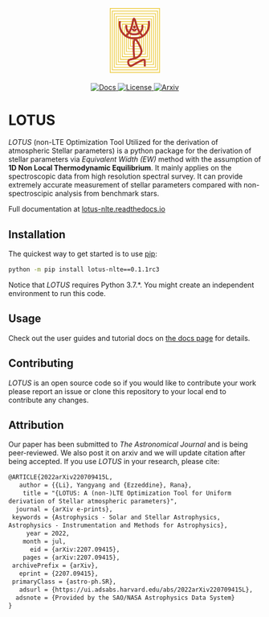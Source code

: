 <p align="center">
  <img width="20%" src="https://raw.githubusercontent.com/Li-Yangyang/LOTUS/main/doc/_static/logo.png">
  <br><br>
  <a href="lotus-nlte.readthedocs.io/en/latest/">
    <img src="https://readthedocs.org/projects/lotus_nlte/badge/?version=latest" alt="Docs">
  </a>
  <a href="https://github.com/Li-Yangyang/LOTUS/blob/main/LICENSE">
    <img src="https://img.shields.io/badge/License-MIT-yellow.svg" alt="License">
  </a>
  <a href="https://arxiv.org/abs/2207.09415">
    <img src="https://img.shields.io/badge/Arxiv-2207.09415-orange.svg" alt="Arxiv">
  </a>
</p>

# LOTUS
_LOTUS_ (non-LTE Optimization Tool Utilized for the derivation of atmospheric
Stellar parameters) is a python package for the derivation of stellar parameters via _Equivalent Width (EW)_ method with the assumption of
**1D Non Local Thermodynamic Equilibrium**. It mainly applies on the spectroscopic
data from high resolution spectral survey. It can provide extremely accurate
measurement of stellar parameters compared with non-spectroscipic analysis from
benchmark stars.

Full documentation at [lotus-nlte.readthedocs.io](https://lotus-nlte.readthedocs.io)

## Installation

The quickest way to get started is to use [pip](https://pip.pypa.io):

```bash
python -m pip install lotus-nlte==0.1.1rc3
```
Notice that _LOTUS_ requires Python 3.7.*. You might create an independent environment to run this code.

## Usage

Check out the user guides and tutorial docs on [the docs
page](https://lotus-nlte.readthedocs.io) for details.

## Contributing

_LOTUS_ is an open source code so if you would like to contribute your work please
report an issue or clone this repository to your local end to contribute any changes.

## Attribution

Our paper has been submitted to _The Astronomical Journal_ and is being peer-reviewed. We also post it on arxiv and we will update citation after being accepted. If you use _LOTUS_ in your research, please cite:


    @ARTICLE{2022arXiv220709415L,
       author = {{Li}, Yangyang and {Ezzeddine}, Rana},
        title = "{LOTUS: A (non-)LTE Optimization Tool for Uniform derivation of Stellar atmospheric parameters}",
      journal = {arXiv e-prints},
     keywords = {Astrophysics - Solar and Stellar Astrophysics, Astrophysics - Instrumentation and Methods for Astrophysics},
         year = 2022,
        month = jul,
          eid = {arXiv:2207.09415},
        pages = {arXiv:2207.09415},
     archivePrefix = {arXiv},
       eprint = {2207.09415},
     primaryClass = {astro-ph.SR},
       adsurl = {https://ui.adsabs.harvard.edu/abs/2022arXiv220709415L},
      adsnote = {Provided by the SAO/NASA Astrophysics Data System}
    }


